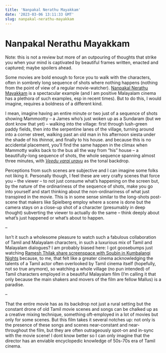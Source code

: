 ```yaml
---
title: 'Nanpakal Nerathu Mayakkam'
date: '2023-03-06 13:11:33 GMT'
slug: nanpakal-nerathu-mayakkam
---
```

Nanpakal Nerathu Mayakkam
=========================

Note: this is not a review but more of an outpouring of thoughts that strike you when your mind is captivated by beautiful frames written, enacted and captured; maybe spoilers ahead.

Some movies are bold enough to force you to walk with the characters, often in sombrely long sequence of shots where nothing happens (nothing from the point of view of a regular movie-watcher). [Nanpakal Nerathu Mayakkam](https://href.li/?https://en.wikipedia.org/wiki/Nanpakal_Nerathu_Mayakkam) is a spectacular example (and I am positive Malayalam cinema has a plethora of such examples, esp in recent times). But to do this, I would imagine, requires a boldness of a different kind.

I mean, imagine having an entire minute or two just of a sequence of shots showing Mammootty – a James who’s just woken up as a Sundaram (but we dont know that yet) – walking into the village: first through lush-green paddy fields, then into the serpentine lanes of the village, turning around into a corner street, walking past an old man in his afternoon siesta under the shade of his _thinnai_, and finally to his house. and because this is no accidental placement, you’ll find the same happen in the climax when Mammotty walks back to the bus all the way from “his” house – a beautifully-long sequence of shots, the whole sequence spanning almost three minutes, with _[Veedu varai uravu](https://href.li/?https://www.youtube.com/watch?v=p4L6jPJIOe8)_ as the tonal backdrop.

Perceptions from such scenes are subjective and I can imagine some folks not liking it. Personally though, I feel these are very crafty scenes that force you – the viewer – to not just consume what’s happening on the screen but, by the nature of the ordinariness of the sequence of shots, make you go into yourself and start thinking about the non-ordinariness of what just transpired in the movie. This is in some sense similar to the long-shots post-scene that makers like Spielberg employ where a scene is done but the camera stays on a close-up shot of a character (presumably in deep thought) subverting the viewer to actually do the same – think deeply about what’s just happened or what’s about to happen.

–

Isn’t it such a wholesome pleasure to watch such a fabulous collaboration of Tamil and Malayalam characters, in such a luxurious mix of Tamil and Malayalam dialogues? I am probably biased here: I got goosebumps just watching [Ramesh Thilak share screenspace with Soubin in Kumbalangi Nights](https://href.li/?https://www.youtube.com/watch?v=gE4N4exGqzM) because, to me, that felt like a greater cinema acknowledging the talents of a Tamil actor often overlooked by Tamil cinema itself (hopefully, not so true anymore), so watching a whole village (no pun intended) of Tamil characters employed in a beautiful Malayalam film (I’m calling it that only because the main shakers and movers of the film are fellow Mallus) is a paradise.

–

That the entire movie has as its backdrop not just a rural setting but the constant drone of old Tamil movie scenes and songs can be chalked up as a creative mixing technique, something oft-employed in a lot of movies but only for some scenes. But this film takes it several notches up: not only is the presence of these songs and scenes near-constant and near-throughout the film, but they are often outrageously spot-on and in-sync with the movie scene! I dont know better so I can only imagine that the director has an enviable encyclopedic knowledge of 50s-70s era of Tamil cinema.